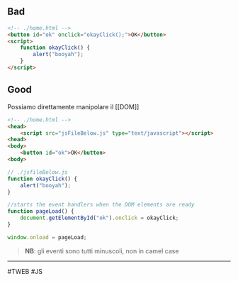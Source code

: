 ## Bad 
```html
<!-- ./home.html -->
<button id="ok" onclick="okayClick();">OK</button>
<script>
	function okayClick() {
		alert("booyah");
	}
</script>
```

## Good
Possiamo direttamente manipolare il [[DOM]]
```html
<!-- ./home.html -->
<head>
	<script src="jsFileBelow.js" type="text/javascript"></script>
<head>
<body>
	<button id="ok">OK</button>
<body>
```
```js
// ./jsfileBelow.js
function okayClick() {
	alert("booyah");
}

//starts the event handlers when the DOM elements are ready
function pageLoad() { 
	document.getElementById("ok").onclick = okayClick;
}

window.onload = pageLoad;
```

> **NB**: gli eventi sono tutti minuscoli, non in camel case


---
#TWEB #JS 